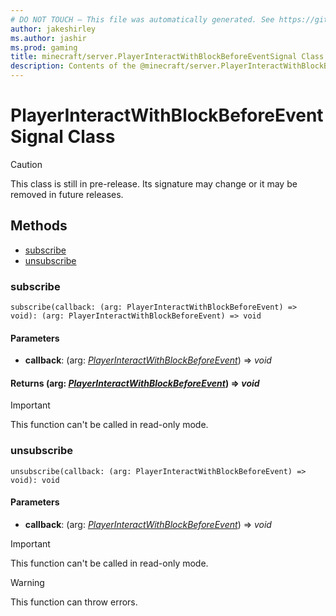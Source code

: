 ```yaml
---
# DO NOT TOUCH — This file was automatically generated. See https://github.com/mojang/minecraftapidocsgenerator to modify descriptions, examples, etc.
author: jakeshirley
ms.author: jashir
ms.prod: gaming
title: minecraft/server.PlayerInteractWithBlockBeforeEventSignal Class
description: Contents of the @minecraft/server.PlayerInteractWithBlockBeforeEventSignal class.
---
```

# PlayerInteractWithBlockBeforeEventSignal Class

> [!CAUTION]
> This class is still in pre-release.  Its signature may change or it may be removed in future releases.

## Methods
- [subscribe](#subscribe)
- [unsubscribe](#unsubscribe)

### **subscribe**
`
subscribe(callback: (arg: PlayerInteractWithBlockBeforeEvent) => void): (arg: PlayerInteractWithBlockBeforeEvent) => void
`

#### **Parameters**
- **callback**: (arg: [*PlayerInteractWithBlockBeforeEvent*](PlayerInteractWithBlockBeforeEvent.md)) => *void*

#### **Returns** (arg: [*PlayerInteractWithBlockBeforeEvent*](PlayerInteractWithBlockBeforeEvent.md)) => *void*

> [!IMPORTANT]
> This function can't be called in read-only mode.

### **unsubscribe**
`
unsubscribe(callback: (arg: PlayerInteractWithBlockBeforeEvent) => void): void
`

#### **Parameters**
- **callback**: (arg: [*PlayerInteractWithBlockBeforeEvent*](PlayerInteractWithBlockBeforeEvent.md)) => *void*

> [!IMPORTANT]
> This function can't be called in read-only mode.

> [!WARNING]
> This function can throw errors.
